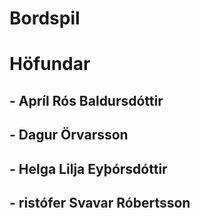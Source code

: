 # Bordspil
# Höfundar
## - Apríl Rós Baldursdóttir
## - Dagur Örvarsson
## - Helga Lilja Eyþórsdóttir
## - ristófer Svavar Róbertsson
